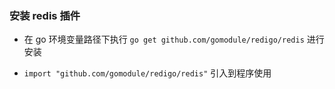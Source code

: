 ### 安装 redis 插件

+ 在 go 环境变量路径下执行 `go get github.com/gomodule/redigo/redis` 进行安装

+ `import "github.com/gomodule/redigo/redis"` 引入到程序使用